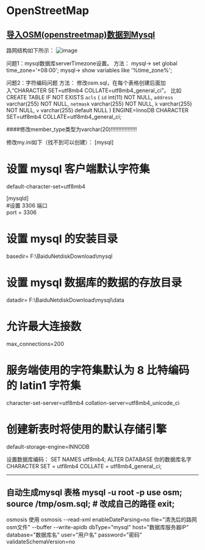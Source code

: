 # OpenStreetMap
## [导入OSM(openstreetmap)数据到Mysql](https://wiyi.org/importing-osm-into-mysql.html) 

路网结构如下所示：
![image](https://github.com/zoudai/driving/assets/100852839/ba561099-61c3-4ded-a325-397be5f48fca)


问题1：mysql数据库serverTimezone设置。
方法：
mysql-> set global time_zone='+08:00';
mysql-> show variables like '%time_zone%';

问题2：字符编码问题
方法：
修改osm.sql，在每个表格创建后面加入“CHARACTER SET=utf8mb4 COLLATE=utf8mb4_general_ci”。
比如
CREATE TABLE IF NOT EXISTS `acls` (
  `id` int(11) NOT NULL,
  `address` varchar(255) NOT NULL,
  `netmask` varchar(255) NOT NULL,
  `k` varchar(255) NOT NULL,
  `v` varchar(255) default NULL
) ENGINE=InnoDB CHARACTER SET=utf8mb4 COLLATE=utf8mb4_general_ci;

####修改member_type类型为varchar(20)!!!!!!!!!!!!!!!!!

修改my.ini如下（找不到可以创建）：
[mysql]  
# 设置 mysql 客户端默认字符集  
default-character-set=utf8mb4  

[mysqld]  
#设置 3306 端口  
port = 3306  

# 设置 mysql 的安装目录  
basedir= F:\BaiduNetdiskDownload\mysql 

# 设置 mysql 数据库的数据的存放目录  
datadir= F:\BaiduNetdiskDownload\mysql\data

# 允许最大连接数  
max_connections=200  

# 服务端使用的字符集默认为 8 比特编码的 latin1 字符集  
character-set-server=utf8mb4
collation-server=utf8mb4_unicode_ci

# 创建新表时将使用的默认存储引擎  
default-storage-engine=INNODB

设置数据库编码：
SET NAMES utf8mb4; 
ALTER DATABASE 你的数据库名字 CHARACTER SET = utf8mb4 COLLATE = utf8mb4_general_ci;

------------------------------------
自动生成mysql 表格
mysql -u root -p
use osm;
source /tmp/osm.sql;   # 改成自己的路径
exit;
------------------------------------
osmosis 使用
osmosis --read-xml enableDateParsing=no file="清洗后的路网osm文件" --buffer --write-apidb dbType="mysql" host="数据库服务器IP" database="数据库名" user="用户名" password="密码" validateSchemaVersion=no




